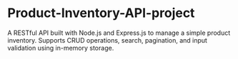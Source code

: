 # Product-Inventory-API-project
A RESTful API built with Node.js and Express.js to manage a simple product inventory. Supports CRUD operations, search, pagination, and input validation using in-memory storage.
